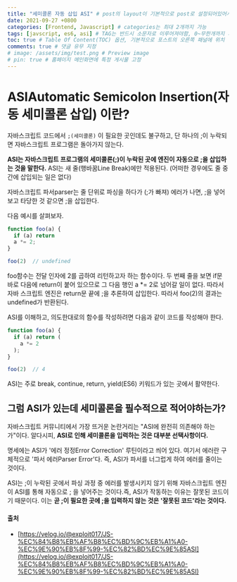 ```yaml
---
title: "세미콜론 자동 삽입 ASI" # post의 layout이 기본적으로 post로 설정되어있어서 Front Matter에 따로 layout변수를 만들어 주지 않아도 됨
date: 2021-09-27 +0800
categories: [Frontend, Javascript] # categories는 최대 2개까지 가능
tags: [javscript, es6, asi] # TAG는 반드시 소문자로 이루어져야함, 0~무한개까지 지정 가능
toc: true # Table Of Content(TOC) 옵션, 기본적으로 포스트의 오른쪽 패널에 위치
comments: true # 댓글 유무 지정
# image: /assets/img/test.png # Preview image
# pin: true # 홈페이지 메인화면에 특정 게시물 고정
---
```


# ASIAutomatic Semicolon Insertion(자동 세미콜론 삽입) 이란?
자바스크립트 코드에서 `;(세미콜론)` 이 필요한 곳인데도 불구하고, 단 하나의 ;이 누락되면 자바스크립트 프로그램은 돌아가지 않는다.

<b>ASI는 자바스크립트 프로그램의 세미콜론(;)이 누락된 곳에 엔진이 자동으로 ;을 삽입하는 것을 말한다.</b>
ASI는 새 줄(행바꿈Line Break)에만 적용된다. (어떠한 경우에도 줄 중간에 삽입되는 일은 없다)

자바스크립트 파서parser는 줄 단위로 파싱을 하다가 (;가 빠져) 에러가 나면, ;을 넣어보고 타당한 것 같으면 ;을 삽입한다.

다음 예시를 살펴보자.

```javascript
function foo(a) {
  if (a) return
  a *= 2;
}

foo(2)  // undefined
```

foo함수는 전달 인자에 2를 곱하여 리턴하고자 하는 함수이다. 두 번째 줄을 보면 if문 바로 다음에 return이 붙어 있으므로 그 다음 행인 a *= 2로 넘어갈 일이 없다.
따라서 자바 스크립트 엔진은 return문 끝에 ;을 추론하여 삽입한다. 따라서 foo(2)의 결과는 undefined가 반환된다.

ASI를 이해하고, 의도한대로의 함수를 작성하려면 다음과 같이 코드를 작성해야 한다.

```javascript
function foo(a) {
  if (a) return (
    a *= 2
  );
}

foo(2)  // 4
```

ASI는 주로 break, continue, return, yield(ES6) 키워드가 있는 곳에서 활약한다.

## 그럼 ASI가 있는데 세미콜론을 필수적으로 적어야하는가? 
자바스크립트 커뮤니티에서 가장 뜨거운 논란거리는 "ASI에 완전히 의존해야 하는가"이다. 알다시피, <b>ASI로 인해 세미콜론을 입력하는 것은 대부분 선택사항이다.</b>

명세에는 ASI가 '에러 정정Error Correction' 루틴이라고 씌어 있다. 여기서 에러란 구체적으로 '파서 에러Parser Error'다. 즉, ASI가 파서를 너그럽게 하여 에러를 줄이는 것이다. 

ASI는 ;이 누락된 곳에서 파싱 과정 중 에러를 발생시키지 않기 위해 자바스크립트 엔진이 ASI를 통해 자동으로 ; 을 넣어주는 것이다.즉, ASI가 작동하는 이유는 잘못된 코드이기 때문이다. 이는 <b>곧 ;이 필요한 곳에 ;을 입력하지 않는 것은 '잘못된 코드'라는 것이다.</b>

#### 출처
- [https://velog.io/@exploit017/JS-%EC%84%B8%EB%AF%B8%EC%BD%9C%EB%A1%A0-%EC%9E%90%EB%8F%99-%EC%82%BD%EC%9E%85ASI](https://velog.io/@exploit017/JS-%EC%84%B8%EB%AF%B8%EC%BD%9C%EB%A1%A0-%EC%9E%90%EB%8F%99-%EC%82%BD%EC%9E%85ASI)